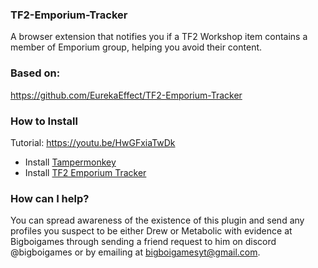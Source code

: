 ### TF2-Emporium-Tracker

A browser extension that notifies you if a TF2 Workshop item contains a member of Emporium group, helping you avoid their content.

### Based on:
https://github.com/EurekaEffect/TF2-Emporium-Tracker

### How to Install
Tutorial: https://youtu.be/HwGFxiaTwDk 

- Install [Tampermonkey](https://www.tampermonkey.net/)
- Install [TF2 Emporium Tracker](https://raw.githubusercontent.com/EurekaEffect/TF2-Emporium-Tracker/refs/heads/main/tf2-emporium-tracker.user.js)

### How can I help?

You can spread awareness of the existence of this plugin and send any profiles you suspect to be either Drew or Metabolic with evidence at Bigboigames through sending a friend request to him on discord @bigboigames or by emailing at bigboigamesyt@gmail.com.
